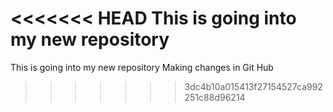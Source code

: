 <<<<<<< HEAD
This is going into my new repository
=======
This is going into my new repository
Making changes in Git Hub
>>>>>>> 3dc4b10a015413f27154527ca992251c88d96214
